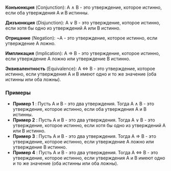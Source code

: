 **Конъюнкция** (Conjunction): A ∧ B - это утверждение, которое истинно, если оба утверждения A и B истинны.

**Дизъюнкция** (Disjunction): A ∨ B - это утверждение, которое истинно, если хотя бы одно из утверждений A или B истинно.

**Отрицание** (Negation): ¬A - это утверждение, которое истинно, если утверждение A ложно.

**Импликация** (Implication): A ⇒ B - это утверждение, которое истинно, если утверждение A ложно или утверждение B истинно.

**Эквивалентность** (Equivalence): A ⇔ B - это утверждение, которое истинно, если утверждения A и B имеют одно и то же значение (оба истинны или оба ложны).

### Примеры

- **Пример 1** : Пусть A и B - это два утверждения. Тогда A ∧ B - это утверждение, которое истинно, если оба утверждения A и B истинны.
- **Пример 2** : Пусть A и B - это два утверждения. Тогда A ∨ B - это утверждение, которое истинно, если хотя бы одно из утверждений A или B истинно.
- **Пример 3** : Пусть A и B - это два утверждения. Тогда A ⇒ B - это утверждение, которое истинно, если утверждение A ложно или утверждение B истинно.
- **Пример 4** : Пусть A и B - это два утверждения. Тогда A ⇔ B - это утверждение, которое истинно, если утверждения A и B имеют одно и то же значение (оба истинны или оба ложны).